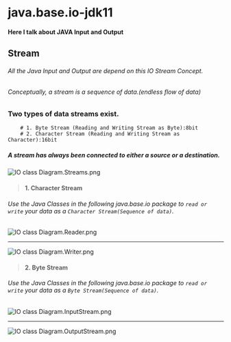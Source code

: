 # java.base.io-jdk11

#### Here I talk about JAVA Input and Output

## Stream
###### All the Java Input and Output are depend on this IO Stream Concept.
###### Conceptually, a stream is a sequence of data.(endless flow of data)


### Two types of data streams exist.
        # 1. Byte Stream (Reading and Writing Stream as Byte):8bit 
        # 2. Character Stream (Reading and Writing Stream as Character):16bit

##### A stream has always been connected to either a source or a destination.
![IO class Diagram.Streams.png](..%2F..%2FDownloads%2FIO%20class%20Diagram.Streams.png)

> #### 1. Character Stream
###### Use the Java Classes in the following java.base.io package to `read or write` your data as a `Character Stream(Sequence of data)`.

![IO class Diagram.Reader.png](..%2F..%2FDownloads%2FIO%20class%20Diagram.Reader.png)

---

![IO class Diagram.Writer.png](..%2F..%2FDownloads%2FIO%20class%20Diagram.Writer.png)

> #### 2. Byte Stream
###### Use the Java Classes in the following java.base.io package to `read or write` your data as a `Byte Stream(Sequence of data)`.
![IO class Diagram.InputStream.png](..%2F..%2FDownloads%2FIO%20class%20Diagram.InputStream.png)

---

![IO class Diagram.OutputStream.png](..%2F..%2FDownloads%2FIO%20class%20Diagram.OutputStream.png)